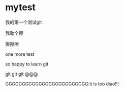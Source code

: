 # mytest
我的第一个测试git


我勒个擦

擦擦擦

one more test

so happy to learn git 

git git git @@@

GGGGGGGGGGGGGGGGGGGGGGGGG:it is too  diao!!!
